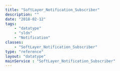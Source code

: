 ```yaml
---
title: "SoftLayer_Notification_Subscriber"
description: ""
date: "2018-02-12"
tags:
    - "datatype"
    - "sldn"
    - "Notification"
classes:
    - "SoftLayer_Notification_Subscriber"
type: "reference"
layout: "datatype"
mainService : "SoftLayer_Notification_Subscriber"
---
```

